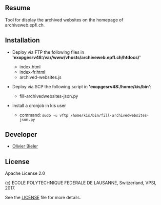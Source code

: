 Resume
------

Tool for display the archived websites on the homepage of archiveweb.epfl.ch.

Installation
------------

* Deploy via FTP the following files in **'exopgesrv48:/var/www/vhosts/archiveweb.epfl.ch/htdocs/'**
  * index.html
  * index-fr.html
  * archived-websites.js


* Deploy via SCP the following script in **'exopgesrv48:/home/kis/bin'**:
  * fill-archivedwebsites-json.py


* Install a cronjob in kis user
  * command: `sudo -u vftp /home/kis/bin/fill-archivedwebsites-json.py`

Developer
---------
* [Olivier Bieler](https://github.com/obieler)

License
-------

Apache License 2.0

(c) ECOLE POLYTECHNIQUE FEDERALE DE LAUSANNE, Switzerland, VPSI, 2017.

See the [LICENSE](LICENSE) file for more details.
